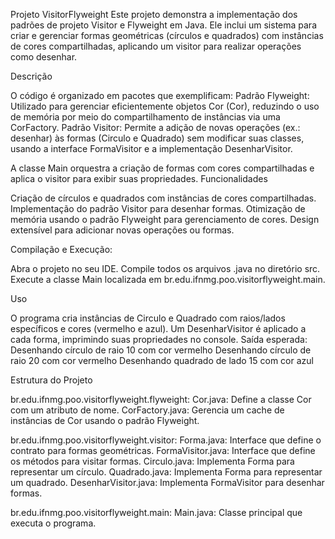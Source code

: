 Projeto VisitorFlyweight
Este projeto demonstra a implementação dos padrões de projeto Visitor e Flyweight em Java. Ele inclui um sistema para criar e gerenciar formas geométricas (círculos e quadrados) com instâncias de cores compartilhadas, aplicando um visitor para realizar operações como desenhar.

Descrição

O código é organizado em pacotes que exemplificam:
Padrão Flyweight: Utilizado para gerenciar eficientemente objetos Cor (Cor), reduzindo o uso de memória por meio do compartilhamento de instâncias via uma CorFactory.
Padrão Visitor: Permite a adição de novas operações (ex.: desenhar) às formas (Circulo e Quadrado) sem modificar suas classes, usando a interface FormaVisitor e a implementação DesenharVisitor.

A classe Main orquestra a criação de formas com cores compartilhadas e aplica o visitor para exibir suas propriedades.
Funcionalidades

Criação de círculos e quadrados com instâncias de cores compartilhadas.
Implementação do padrão Visitor para desenhar formas.
Otimização de memória usando o padrão Flyweight para gerenciamento de cores.
Design extensível para adicionar novas operações ou formas.

Compilação e Execução:

Abra o projeto no seu IDE.
Compile todos os arquivos .java no diretório src.
Execute a classe Main localizada em br.edu.ifnmg.poo.visitorflyweight.main.

Uso

O programa cria instâncias de Circulo e Quadrado com raios/lados específicos e cores (vermelho e azul).
Um DesenharVisitor é aplicado a cada forma, imprimindo suas propriedades no console.
Saída esperada:
Desenhando círculo de raio 10 com cor vermelho
Desenhando círculo de raio 20 com cor vermelho
Desenhando quadrado de lado 15 com cor azul

Estrutura do Projeto

br.edu.ifnmg.poo.visitorflyweight.flyweight:
Cor.java: Define a classe Cor com um atributo de nome.
CorFactory.java: Gerencia um cache de instâncias de Cor usando o padrão Flyweight.


br.edu.ifnmg.poo.visitorflyweight.visitor:
Forma.java: Interface que define o contrato para formas geométricas.
FormaVisitor.java: Interface que define os métodos para visitar formas.
Circulo.java: Implementa Forma para representar um círculo.
Quadrado.java: Implementa Forma para representar um quadrado.
DesenharVisitor.java: Implementa FormaVisitor para desenhar formas.


br.edu.ifnmg.poo.visitorflyweight.main:
Main.java: Classe principal que executa o programa.
